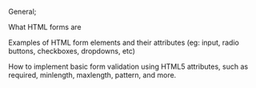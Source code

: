 General;

What HTML forms are

Examples of HTML form elements and their attributes (eg: input, radio buttons, checkboxes, dropdowns, etc)

How to implement basic form validation using HTML5 attributes, such as required, minlength, maxlength, pattern, and more.